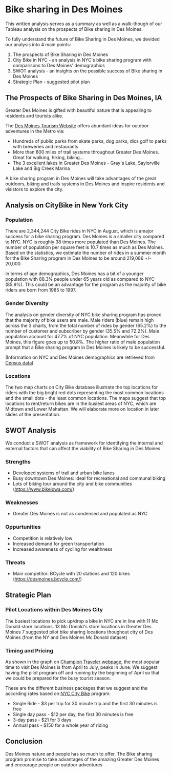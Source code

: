 # Bike sharing in Des Moines
This written analysis serves as a summary as well as a walk-though of our Tableau analysis on the prospects of Bike sharing in Des Moines.

To fully understand the future of Bike Sharing in Des Moines, we devided our analysis into 4 main points:

1. The prospects of Bike Sharing in Des Moines
2. City Bike in NYC - an analysis in NYC's bike sharing program with comparisons to Des Moines' demographics
3. SWOT analysis - an insights on the possible success of Bike sharing in Des Moines
4. Strategic Plan - suggested pilot plan

## The Prospects of Bike Sharing in Des Moines, IA
Greater Des Moines is gifted with beautiful nature that is appealing to residents and tourists alike.

The [Des Moines Tourism Website](https://www.catchdesmoines.com/things-to-do/outdoor/) offers abundant ideas for outdoor adventures in the Metro via:

* Hundreds of public parks from skate parks, dog parks, dics golf to parks with breweries and restaurants
*  More than 800 miles of trail systems throughout Greater Des Moines. Great for walking, hiking, biking...
* The 3 excellent lakes in Greater Des Moines - Gray's Lake, Saylorville Lake and Big Creek Marina

A bike sharing program in Des Moines will take advantages of the great outdoors, biking and trails systems in Des Moines and inspire residents and visistors to explore the city.

## Analysis on CityBike in New York City
### Population
There are 2,344,244 City Bike rides in NYC in August, which is amajor success for a bike sharing program. Des Moines is a smaller city compared to NYC. NYC is roughly 38 times more populated than Des Moines. The number of population per square feet is 10.7 times as much as Des Moines. Based on the statistics, we estimate the number of rides in a summer month for the Bike Sharing program in Des Moines to be around 219,086 +/- 20,000.

In terms of age demographics, Des Moines has a bit of a younger population with 88.3% people under 65 years old as compared to NYC (85.9%). This could be an advantage for the program as the majority of bike riders are born from 1985 to 1997.


### Gender Diversity
The analysis on gender diversity of NYC bike sharing program has proved that the majority of bike users are male. Male riders (blue) remain high across the 3 charts, from the total number of rides by gender (65.2%) to the number of customer and subscriber by gender (35.5% and 72.2%).
Male population account for 47.7% of NYC population. Meanwhile for Des Moines, this figure goes up to 50.8%. The higher ratio of male population prompt that a Bike sharing program in Des Moines is likely to be successful. 

(Information on NYC and Des Moines demographics are retrieved from [Census data](https://www.census.gov/quickfacts/desmoinescityiowa))

### Locations
The two map charts on City Bike database illustrate the top locations for riders with the big bright red dots representing the most common locations and the small dots - the least common locations.  The maps suggest that top locations to rent/return bikes are in the busiest areas of NYC, which are Midtown and Lower Mahattan. We will elaborate more on location in later slides of the presentation. 
## SWOT Analysis
We conduct a SWOT analysis as framework for identifying the internal and external factors that can affect the viability of Bike Sharing in Des Moines 
### Strengths
- Developed systems of trail and urban bike lanes
- Busy downtown Des Moines: ideal for recreational and communal biking
- Lots of biking tour around the city and bike communities (https://www.bikeiowa.com/)
### Weaknesses
- Greater Des Moines is not as condensed and populated as NYC
### Oppurtunities
- Competition is relatively low
- Increased demand for green transportation
- Increased awareness of cycling for wealthness
### Threats
- Main competitor: BCycle with 20 stations and 120 bikes
(https://desmoines.bcycle.com/)
## Strategic Plan
### Pilot Locations within Des Moines City
The busiest locations to pick up/drop a bike in NYC are in line with 11 Mc Donald store locations.
13 Mc Donald's store locations in Greater Des Moines
7 suggested pilot bike sharing locations thoughout city of Des Moines
(from the NY and Des Moines Mc Donald dataset)
### Timing and Pricing

As shown in the graph on [Champion Traveler webpage](https://championtraveler.com/dates/best-time-to-visit-des-moines-ia-us/), the most popular time to visit Des Moines is from April to July, peaks in June. We suggest having the pilot program off and running by the beginning of April so that we could be prepared for the busy tourist season.

These are the different business packages that we suggest and the according rates based on [NYC City Bike](https://www.citibikenyc.com/pricing) program:
- Single Ride - $3 per trip for 30 minute trip and the first 30 minutes is free
- Single day pass - $12 per day, the first 30 minutes is free
- 3-day pass - $21 for 3 days
- Annual pass - $150 for a whole year of riding

## Conclusion
Des Moines nature and people has so much to offer. The Bike sharing program promise to take advantages of the amazing Greater Des Moines and encourage 
people on outdoor adventures
